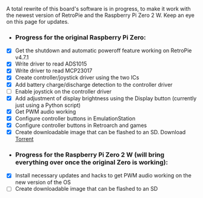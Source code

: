 A total rewrite of this board's software is in progress, to make it work with the newest version of RetroPie and the Raspberry Pi Zero 2 W. Keep an eye on this page for updates.

+ ### Progress for the original Raspberry Pi Zero:
- [x] Get the shutdown and automatic poweroff feature working on RetroPie v4.7.1
- [x] Write driver to read ADS1015
- [x] Write driver to read MCP23017
- [x] Create controller/joystick driver using the two ICs
- [x] Add battery charge/discharge detection to the controller driver
- [ ] Enable joystick on the controller driver
- [x] Add adjustment of display brightness using the Display button (currently just using a Python script)
- [x] Get PWM audio working
- [x] Configure controller buttons in EmulationStation
- [x] Configure controller buttons in Retroarch and games
- [x] Create downloadable image that can be flashed to an SD. Download [Torrent](https://othermod.com/wp-content/uploads/PSPi-Version-4-for-original-Pi-Zero-2021.11.18.torrent)

+ ### Progress for the Raspberry Pi Zero 2 W (will bring everything over once the original Zero is working):
- [x] Install necessary updates and hacks to get PWM audio working on the new version of the OS
- [ ] Create downloadable image that can be flashed to an SD
